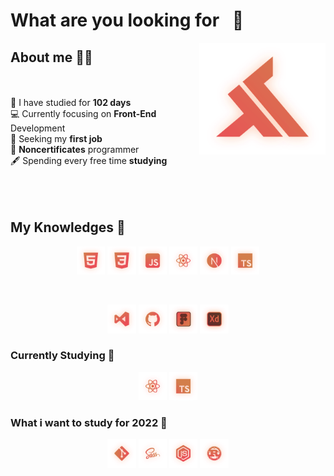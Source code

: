 # What are you looking for⠀👀

<img align="right" width="40%" src="./svg/Logo.svg" alt="Logo"/>

## About me 🚶‍♂️

<br/> <br/>
📅 I have studied for **102 days** <br/>
💻 Currently focusing on **Front-End** Development <br/>
💼 Seeking my **first job** <br/>
📜 **Noncertificates** programmer <br/>
🖋️ Spending every free time **studying** <br/>
<br/> <br/> <br/>

## My Knowledges 🧠

<p align="center">
    <img width="9%" src="./svg/HTML.svg" alt="HTML">
    <img width="9%" src="./svg/CSS.svg" alt="CSS">
    <img width="9%" src="./svg/JavaScript.svg" alt="JavaScript">
    <img width="9%" src="./svg/React.svg" alt="React">
    <img width="9%" src="./svg/Next.js.svg" alt="Next.js">
    <img width="9%" src="./svg/TypeScript.svg" alt="TypeScript">
</p>

<br/>

<p align="center">
    <img width="9%" src="./svg/VisualCodeStudio.svg" alt="VisualCodeStudio">
    <img width="9%" src="./svg/GitHub.svg" alt="GitHub">
    <img width="9%" src="./svg/Figma.svg" alt="Figma">
    <img width="9%" src="./svg/AdobeXD.svg" alt="AdobeXD">
</p>

### Currently Studying 📖

<p align="center">
    <img width="9%" src="./svg/React.svg" alt="React">
    <img width="9%" src="./svg/TypeScript.svg" alt="TypeScript">
</p>

### What i want to study for 2022 🔮

<p align="center">
    <img width="9%" src="./svg/Git.svg" alt="Git">
    <img width="9%" src="./svg/Sass.svg" alt="Sass">
    <img width="9%" src="./svg/NodeJS.svg" alt="NodeJS">
    <img width="9%" src="./svg/Rust.svg" alt="Rust">
</p>
